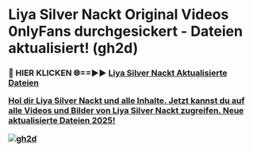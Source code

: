 # Liya Silver Nackt Original Videos 0nlyFans durchgesickert - Dateien aktualisiert! (gh2d)

<h3>🔴 HIER KLICKEN 🌐==►► <a href="https://tinyurl.com/h6vf6nb8" rel="nofollow">Liya Silver Nackt Aktualisierte Dateien

Hol dir Liya Silver Nackt und alle Inhalte. Jetzt kannst du auf alle Videos und Bilder von Liya Silver Nackt zugreifen. Neue aktualisierte Dateien 2025!

[![gh2d](https://i.imgur.com/sD4kR3V.gif)](https://tinyurl.com/h6vf6nb8)
